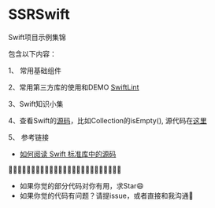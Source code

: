 # SSRSwift
Swift项目示例集锦

包含以下内容：

1、 常用基础组件

2、常用第三方库的使用和DEMO
     [SwiftLint](https://github.com/realm/SwiftLint)

3、Swift知识小集

4、查看Swift的[源码](https://github.com/apple/swift)，比如Collection的isEmpty(), 源代码在[这里](https://github.com/apple/swift/blob/master/stdlib/public/core/Collection.swift#L1080-L1083)

5、 参考链接

- [如何阅读 Swift 标准库中的源码](https://swift.gg/2016/12/30/how-to-read-the-swift-standard-libray-source/)



🎉🎉🎉🎉🎉🎉🎉🎉🎉🎉🎉🎉🎉🎉🎉🎉🎉🎉🎉🎉🎉🎉🎉🎉🎉

- 如果你觉的部分代码对你有用，求Star😄
- 如果你觉的代码有问题？请提issue，或者直接和我沟通🙏

